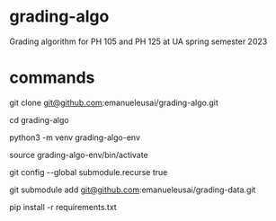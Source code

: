# grading-algo
Grading algorithm for PH 105 and PH 125 at UA spring semester 2023

# commands

git clone git@github.com:emanueleusai/grading-algo.git 

cd grading-algo 

python3 -m venv grading-algo-env

source grading-algo-env/bin/activate 

git config --global submodule.recurse true

git submodule add git@github.com:emanueleusai/grading-data.git

pip install -r requirements.txt

